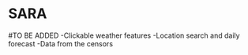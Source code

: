 # SARA

#TO BE ADDED
-Clickable weather features
-Location search and daily forecast
-Data from the censors


